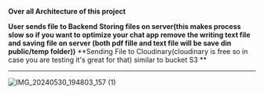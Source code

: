 **Over all Architecture of this project**

**User sends file to Backend**
**Storing files on server(this makes process slow so if you want to optimize your chat app remove the writing text file and saving file on server (both pdf fille and text file will be save din public/temp folder))**
**Sending File to Cloudinary(cloudinary is free so in case you are testing it's great for that) similar to bucket S3 **
** **


 ![IMG_20240530_194803_157 (1)](https://github.com/VARUN-KUSH/WebApp-to-chat-with-PDFs/assets/120031014/b3453ca2-bb19-487d-87ea-25d310b41161)
